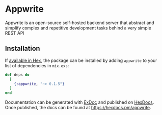 # Appwrite

Appwrite is an open-source self-hosted backend server that abstract and simplify complex and repetitive development tasks behind a very simple REST API

 
## Installation

If [available in Hex](https://hex.pm/docs/publish), the package can be installed
by adding `appwrite` to your list of dependencies in `mix.exs`:

```elixir
def deps do
  [
    {:appwrite, "~> 0.1.5"}
  ]
end
```

Documentation can be generated with [ExDoc](https://github.com/elixir-lang/ex_doc)
and published on [HexDocs](https://hexdocs.pm). Once published, the docs can
be found at <https://hexdocs.pm/appwrite>.

